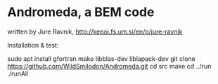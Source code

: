 # Andromeda, a BEM code


written by Jure Ravnik, http://kepoi.fs.um.si/en/p/jure-ravnik 



Installation & test:


sudo apt install gfortran make libblas-dev liblapack-dev
git clone https://github.com/WildSmilodon/Andromeda.git
cd src
make
cd ../run
./runAll
